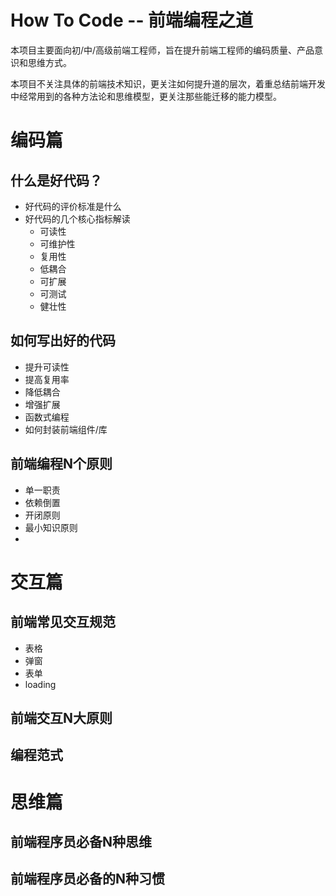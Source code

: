 # How To Code -- 前端编程之道

本项目主要面向初/中/高级前端工程师，旨在提升前端工程师的编码质量、产品意识和思维方式。

本项目不关注具体的前端技术知识，更关注如何提升道的层次，着重总结前端开发中经常用到的各种方法论和思维模型，更关注那些能迁移的能力模型。

# 编码篇
## 什么是好代码？
- 好代码的评价标准是什么
- 好代码的几个核心指标解读
  - 可读性
  - 可维护性
  - 复用性
  - 低耦合
  - 可扩展
  - 可测试
  - 健壮性

## 如何写出好的代码
- 提升可读性
- 提高复用率
- 降低耦合
- 增强扩展
- 函数式编程
- 如何封装前端组件/库

## 前端编程N个原则
- 单一职责
- 依赖倒置
- 开闭原则
- 最小知识原则
- 

# 交互篇

## 前端常见交互规范
- 表格
- 弹窗
- 表单
- loading
## 前端交互N大原则
## 编程范式

# 思维篇
## 前端程序员必备N种思维

## 前端程序员必备的N种习惯



